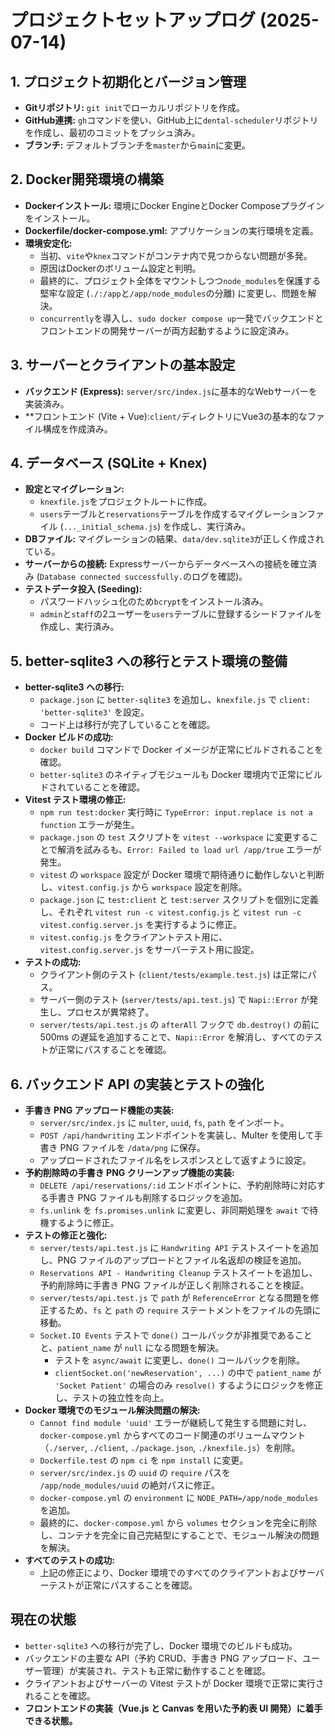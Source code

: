 # プロジェクトセットアップログ (2025-07-14)

## 1. プロジェクト初期化とバージョン管理
- **Gitリポジトリ:** `git init`でローカルリポジトリを作成。
- **GitHub連携:** `gh`コマンドを使い、GitHub上に`dental-scheduler`リポジトリを作成し、最初のコミットをプッシュ済み。
- **ブランチ:** デフォルトブランチを`master`から`main`に変更。

## 2. Docker開発環境の構築
- **Dockerインストール:** 環境にDocker EngineとDocker Composeプラグインをインストール。
- **Dockerfile/docker-compose.yml:** アプリケーションの実行環境を定義。
- **環境安定化:**
  - 当初、`vite`や`knex`コマンドがコンテナ内で見つからない問題が多発。
  - 原因はDockerのボリューム設定と判明。
  - 最終的に、プロジェクト全体をマウントしつつ`node_modules`を保護する堅牢な設定 (`./:/app`と`/app/node_modules`の分離) に変更し、問題を解決。
  - `concurrently`を導入し、`sudo docker compose up`一発でバックエンドとフロントエンドの開発サーバーが両方起動するように設定済み。

## 3. サーバーとクライアントの基本設定
- **バックエンド (Express):** `server/src/index.js`に基本的なWebサーバーを実装済み。
- **フロントエンド (Vite + Vue):`client/`ディレクトリにVue3の基本的なファイル構成を作成済み。

## 4. データベース (SQLite + Knex)
- **設定とマイグレーション:**
  - `knexfile.js`をプロジェクトルートに作成。
  - `users`テーブルと`reservations`テーブルを作成するマイグレーションファイル (`..._initial_schema.js`) を作成し、実行済み。
- **DBファイル:** マイグレーションの結果、`data/dev.sqlite3`が正しく作成されている。
- **サーバーからの接続:** Expressサーバーからデータベースへの接続を確立済み (`Database connected successfully.`のログを確認)。
- **テストデータ投入 (Seeding):**
  - パスワードハッシュ化のため`bcrypt`をインストール済み。
  - `admin`と`staff`の2ユーザーを`users`テーブルに登録するシードファイルを作成し、実行済み。

## 5. better-sqlite3 への移行とテスト環境の整備
- **better-sqlite3 への移行:**
  - `package.json` に `better-sqlite3` を追加し、`knexfile.js` で `client: 'better-sqlite3'` を設定。
  - コード上は移行が完了していることを確認。
- **Docker ビルドの成功:**
  - `docker build` コマンドで Docker イメージが正常にビルドされることを確認。
  - `better-sqlite3` のネイティブモジュールも Docker 環境内で正常にビルドされていることを確認。
- **Vitest テスト環境の修正:**
  - `npm run test:docker` 実行時に `TypeError: input.replace is not a function` エラーが発生。
  - `package.json` の `test` スクリプトを `vitest --workspace` に変更することで解消を試みるも、`Error: Failed to load url /app/true` エラーが発生。
  - `vitest` の `workspace` 設定が Docker 環境で期待通りに動作しないと判断し、`vitest.config.js` から `workspace` 設定を削除。
  - `package.json` に `test:client` と `test:server` スクリプトを個別に定義し、それぞれ `vitest run -c vitest.config.js` と `vitest run -c vitest.config.server.js` を実行するように修正。
  - `vitest.config.js` をクライアントテスト用に、`vitest.config.server.js` をサーバーテスト用に設定。
- **テストの成功:**
  - クライアント側のテスト (`client/tests/example.test.js`) は正常にパス。
  - サーバー側のテスト (`server/tests/api.test.js`) で `Napi::Error` が発生し、プロセスが異常終了。
  - `server/tests/api.test.js` の `afterAll` フックで `db.destroy()` の前に 500ms の遅延を追加することで、`Napi::Error` を解消し、すべてのテストが正常にパスすることを確認。

## 6. バックエンド API の実装とテストの強化
- **手書き PNG アップロード機能の実装:**
  - `server/src/index.js` に `multer`, `uuid`, `fs`, `path` をインポート。
  - `POST /api/handwriting` エンドポイントを実装し、Multer を使用して手書き PNG ファイルを `/data/png` に保存。
  - アップロードされたファイル名をレスポンスとして返すように設定。
- **予約削除時の手書き PNG クリーンアップ機能の実装:**
  - `DELETE /api/reservations/:id` エンドポイントに、予約削除時に対応する手書き PNG ファイルも削除するロジックを追加。
  - `fs.unlink` を `fs.promises.unlink` に変更し、非同期処理を `await` で待機するように修正。
- **テストの修正と強化:**
  - `server/tests/api.test.js` に `Handwriting API` テストスイートを追加し、PNG ファイルのアップロードとファイル名返却の検証を追加。
  - `Reservations API - Handwriting Cleanup` テストスイートを追加し、予約削除時に手書き PNG ファイルが正しく削除されることを検証。
  - `server/tests/api.test.js` で `path` が `ReferenceError` となる問題を修正するため、`fs` と `path` の `require` ステートメントをファイルの先頭に移動。
  - `Socket.IO Events` テストで `done()` コールバックが非推奨であることと、`patient_name` が `null` になる問題を解決。
    - テストを `async/await` に変更し、`done()` コールバックを削除。
    - `clientSocket.on('newReservation', ...)` の中で `patient_name` が `'Socket Patient'` の場合のみ `resolve()` するようにロジックを修正し、テストの独立性を向上。
- **Docker 環境でのモジュール解決問題の解決:**
  - `Cannot find module 'uuid'` エラーが継続して発生する問題に対し、`docker-compose.yml` からすべてのコード関連のボリュームマウント（`./server`, `./client`, `./package.json`, `./knexfile.js`）を削除。
  - `Dockerfile.test` の `npm ci` を `npm install` に変更。
  - `server/src/index.js` の `uuid` の `require` パスを `/app/node_modules/uuid` の絶対パスに修正。
  - `docker-compose.yml` の `environment` に `NODE_PATH=/app/node_modules` を追加。
  - 最終的に、`docker-compose.yml` から `volumes` セクションを完全に削除し、コンテナを完全に自己完結型にすることで、モジュール解決の問題を解決。
- **すべてのテストの成功:**
  - 上記の修正により、Docker 環境でのすべてのクライアントおよびサーバーテストが正常にパスすることを確認。

## 現在の状態
- `better-sqlite3` への移行が完了し、Docker 環境でのビルドも成功。
- バックエンドの主要な API（予約 CRUD、手書き PNG アップロード、ユーザー管理）が実装され、テストも正常に動作することを確認。
- クライアントおよびサーバーの Vitest テストが Docker 環境で正常に実行されることを確認。
- **フロントエンドの実装（Vue.js と Canvas を用いた予約表 UI 開発）に着手できる状態。**